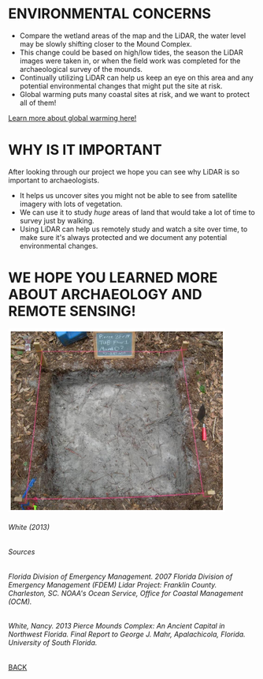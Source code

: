 # ENVIRONMENTAL CONCERNS
- Compare the wetland areas of the map and the LiDAR, the water level may be slowly shifting closer to the Mound Complex.
- This change could be based on high/low tides, the season the LiDAR images were taken in, or when the field work was completed for the archaeological survey of the mounds.
- Continually utilizing LiDAR can help us keep an eye on this area and any potential environmental changes that might put the site at risk. 
- Global warming puts many coastal sites at risk, and we want to protect all of them!

[Learn more about global warming here!](video.html)

# WHY IS IT IMPORTANT
After looking through our project we hope you can see why LiDAR is so important to archaeologists. 
- It helps us uncover sites you might not be able to see from satellite imagery with lots of vegetation.
- We can use it to study _huge_ areas of land that would take a lot of time to survey just by walking. 
- Using LiDAR can help us remotely study and watch a site over time, to make sure it's always protected and we document any potential environmental changes. 

# WE HOPE YOU LEARNED MORE ABOUT ARCHAEOLOGY AND REMOTE SENSING!

![Image](UNIT.PNG)
###### White (2013)


###### Sources
###### Florida Division of Emergency Management. 2007 Florida Division of Emergency Management (FDEM) Lidar Project: Franklin County. Charleston, SC. NOAA's Ocean Service, Office for Coastal Management (OCM).
###### White, Nancy. 2013	Pierce Mounds Complex: An Ancient Capital in Northwest Florida. Final Report to George J. Mahr, Apalachicola, Florida. University of South Florida. 

[BACK](UsingLiDAR.md)
